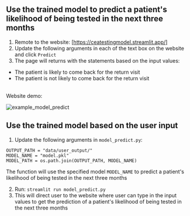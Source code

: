 
Use the trained model to predict a patient's likelihood of being tested in the next three months
-------------------------------------------------------------------------

1. Remote to the website: [https://ceatestingmodel.streamlit.app/]
2. Update the following arguments in each of the text box on the website and click `Predict`
3. The page will returns with the statements based on the input values: 
- The patient is likely to come back for the return visit
- The patient is not likely to come back for the return visit <br>
<br>
Website demo:
<br>


![example_model_predict](https://github.com/ML4CEA/CEATestingModel/assets/62965045/9c93c03e-71b5-4129-8696-6c4381ebee20)


Use the trained model based on the user input
-------------------------------------------------------------------------

1. Update the following arguments in `model_predict.py`:
  ```
  OUTPUT_PATH = "data/user_output/" 
  MODEL_NAME = "model.pkl" 
  MODEL_PATH = os.path.join(OUTPUT_PATH, MODEL_NAME)
  ```
The function will use the specified model `MODEL_NAME` to predict a patient's likelihood of being tested in the next three months

2. Run: `streamlit run model_predict.py`
3. This will direct user to the website where user can type in the input values to get the prediction of a patient's likelihood of being tested in the next three months



